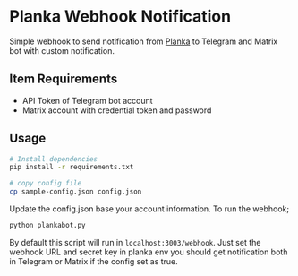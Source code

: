 # Planka Webhook Notification

Simple webhook to send notification from [Planka](https://github.com/plankanban/planka) to Telegram and Matrix bot with custom notification. 

## Item Requirements
- API Token of Telegram bot account
- Matrix account with credential token and password

## Usage
```bash
# Install dependencies 
pip install -r requirements.txt

# copy config file
cp sample-config.json config.json

```

Update the config.json base your account information. To run the webhook; 

```bash
python plankabot.py
```

By default this script will run in `localhost:3003/webhook`. Just set the webhook URL and secret key in planka env you should get notification both in Telegram or Matrix if the config set as true.

